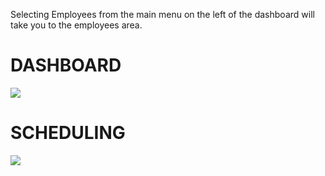 Selecting Employees from the main menu on the left of the dashboard will take you to the employees area.

# DASHBOARD

![](https://cdn.realsgii2.dev/wise-software-docs/image_1.e09be409.png)











# SCHEDULING

![](https://cdn.realsgii2.dev/wise-software-docs/image_7.560194ed.png)
